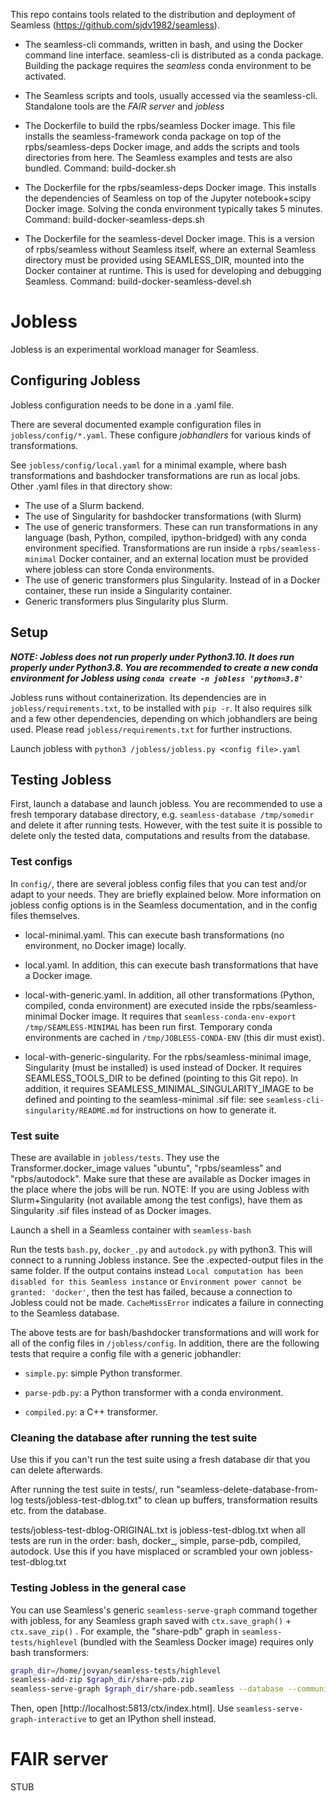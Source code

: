 This repo contains tools related to the distribution and deployment of Seamless (https://github.com/sjdv1982/seamless).

- The seamless-cli commands, written in bash, and using the Docker command line interface.
seamless-cli is distributed as a conda package. 
Building the package requires the *seamless* conda environment to be activated.


- The Seamless scripts and tools, usually accessed via the seamless-cli. Standalone tools are the *FAIR server* and *jobless*

- The Dockerfile to build the rpbs/seamless Docker image.
  This file installs the seamless-framework conda package on top of 
  the rpbs/seamless-deps Docker image, and adds the
  scripts and tools directories from here.
  The Seamless examples and tests are also bundled.
  Command: build-docker.sh

- The Dockerfile for the rpbs/seamless-deps Docker image. 
  This installs the dependencies of Seamless on top of the Jupyter notebook+scipy Docker image.
  Solving the conda environment typically takes 5 minutes.
  Command: build-docker-seamless-deps.sh

- The Dockerfile for the seamless-devel Docker image.
  This is a version of rpbs/seamless without Seamless itself,
  where an external Seamless directory must be provided using SEAMLESS_DIR, mounted into the Docker container at runtime.
  This is used for developing and debugging Seamless.
  Command: build-docker-seamless-devel.sh

# Jobless

Jobless is an experimental workload manager for Seamless.

## Configuring Jobless

Jobless configuration needs to be done in a .yaml file.

There are several documented example configuration files in `jobless/config/*.yaml`. These configure *jobhandlers* for various kinds of transformations.

See `jobless/config/local.yaml` for a minimal example, where bash transformations and bashdocker transformations are run as local jobs.
Other .yaml files in that directory show:
- The use of a Slurm backend.
- The use of Singularity for bashdocker transformations (with Slurm)
- The use of generic transformers. These can run transformations in any language (bash, Python, compiled, ipython-bridged) with any conda environment specified. Transformations are run inside a `rpbs/seamless-minimal` Docker container, and an external location
must be provided where jobless can store Conda environments.
- The use of generic transformers plus Singularity. Instead of in a Docker container, these run inside a Singularity container.
- Generic transformers plus Singularity plus Slurm.


## Setup

***NOTE: Jobless does not run properly under Python3.10. It does run
properly under Python3.8. You are recommended to create a new conda environment for Jobless using `conda create -n jobless 'python=3.8'`***

Jobless runs without containerization. Its dependencies are in `jobless/requirements.txt`, to be installed with `pip -r`. It also requires silk and a few other dependencies, depending on which jobhandlers are being used.
Please read `jobless/requirements.txt` for further instructions.

Launch jobless with `python3 /jobless/jobless.py <config file>.yaml`

## Testing Jobless

First, launch a database and launch jobless. You are recommended to use a fresh temporary database directory, e.g. `seamless-database /tmp/somedir` and delete it after running tests. However, with the test suite it is possible to delete only the tested data, computations and results from the database.

### Test configs

In `config/`, there are several jobless config files that you can test and/or adapt to your needs. They are briefly explained below. More information on jobless config options is in the Seamless documentation, and in the config files themselves.

- local-minimal.yaml. This can execute bash transformations (no environment, no Docker image) locally.

- local.yaml. In addition, this can execute bash transformations that have a Docker image.

- local-with-generic.yaml. In addition, all other transformations (Python, compiled, conda environment) are executed inside the rpbs/seamless-minimal Docker image. It requires that `seamless-conda-env-export /tmp/SEAMLESS-MINIMAL` has been run first. Temporary conda environments are cached in `/tmp/JOBLESS-CONDA-ENV` (this dir must exist).

- local-with-generic-singularity. For the rpbs/seamless-minimal image, Singularity (must be installed) is used instead of Docker. It requires SEAMLESS_TOOLS_DIR to be defined (pointing to this Git repo). In addition, it requires SEAMLESS_MINIMAL_SINGULARITY_IMAGE to be defined and pointing to the seamless-minimal .sif file: see `seamless-cli-singularity/README.md` for instructions on how to generate it.

### Test suite

These are available in `jobless/tests`. They use the Transformer.docker_image values "ubuntu", "rpbs/seamless" and "rpbs/autodock". Make sure that these are available as Docker images in the place where the jobs will be run. NOTE: If you are using Jobless with Slurm+Singularity (not available among the test configs), have them as Singularity .sif files instead of as Docker images.

Launch a shell in a Seamless container with `seamless-bash`

Run the tests `bash.py`, `docker_.py` and `autodock.py` with python3.
This will connect to a running Jobless instance.
See the .expected-output files in the same folder.
If the output contains instead `Local computation has been disabled for this Seamless instance` or `Environment power cannot be granted: 'docker'`, then the test has failed, because a connection to Jobless
could not be made. `CacheMissError` indicates a failure in connecting
to the Seamless database.

The above tests are for bash/bashdocker transformations and will work for all of the config files in `/jobless/config`. In addition, there are the following tests that require a config file with a generic jobhandler:

- `simple.py`: simple Python transformer.

- `parse-pdb.py`: a Python transformer with a conda environment.

- `compiled.py`: a C++ transformer.

### Cleaning the database after running the test suite

Use this if you can't run the test suite using a fresh database dir that you can delete afterwards.

After running the test suite in tests/, run "seamless-delete-database-from-log tests/jobless-test-dblog.txt" to clean up buffers, transformation results etc. from the database.

tests/jobless-test-dblog-ORIGINAL.txt is jobless-test-dblog.txt when all tests are run in the order: bash, docker_, simple, parse-pdb, compiled, autodock.
Use this if you have misplaced or scrambled your own jobless-test-dblog.txt 

### Testing Jobless in the general case

You can use Seamless's generic `seamless-serve-graph` command together with jobless, for any Seamless graph saved with `ctx.save_graph()` + `ctx.save_zip()` . For example, the "share-pdb" graph in `seamless-tests/highlevel` (bundled with the Seamless Docker image) requires only bash transformers:

```bash
graph_dir=/home/jovyan/seamless-tests/highlevel
seamless-add-zip $graph_dir/share-pdb.zip
seamless-serve-graph $graph_dir/share-pdb.seamless --database --communion --ncores 0
```

Then, open [http://localhost:5813/ctx/index.html]. 
Use `seamless-serve-graph-interactive` to get an IPython shell instead.

# FAIR server

STUB
